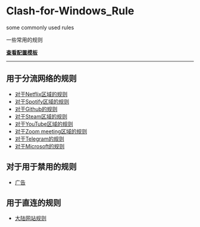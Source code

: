 # Clash-for-Windows_Rule
some commonly used rules

一些常用的规则

**[查看配置模板](https://github.com/ender-zhao/Clash-for-Windows_Rule/blob/main/template)**

****

## 用于分流网络的规则

* [对于Netflix区域的规则](https://github.com/ender-zhao/Clash-for-Windows_Rule/blob/main/Rule/Netflix)
* [对于Spotify区域的规则](https://github.com/ender-zhao/Clash-for-Windows_Rule/blob/main/Rule/Spotify)
* [对于Github的规则](https://github.com/ender-zhao/Clash-for-Windows_Rule/blob/main/Rule/Github)
* [对于Steam区域的规则](https://github.com/ender-zhao/Clash-for-Windows_Rule/blob/main/Rule/Steam)
* [对于YouTube区域的规则](https://github.com/ender-zhao/Clash-for-Windows_Rule/blob/main/Rule/YouTube)
* [对于Zoom meeting区域的规则](https://github.com/ender-zhao/Clash-for-Windows_Rule/blob/main/Rule/Zoom)
* [对于Telegram的规则](https://github.com/ender-zhao/Clash-for-Windows_Rule/blob/main/Rule/Telegram)
* [对于Microsoft的规则](https://github.com/ender-zhao/Clash-for-Windows_Rule/blob/main/Rule/Microsoft)

## 对于用于禁用的规则

* [广告](https://github.com/ender-zhao/Clash-for-Windows_Rule/blob/main/Rule/Advertising)

## 用于直连的规则

* [大陆网站规则](https://github.com/ender-zhao/Clash-for-Windows_Rule/blob/main/Rule/Direct)
